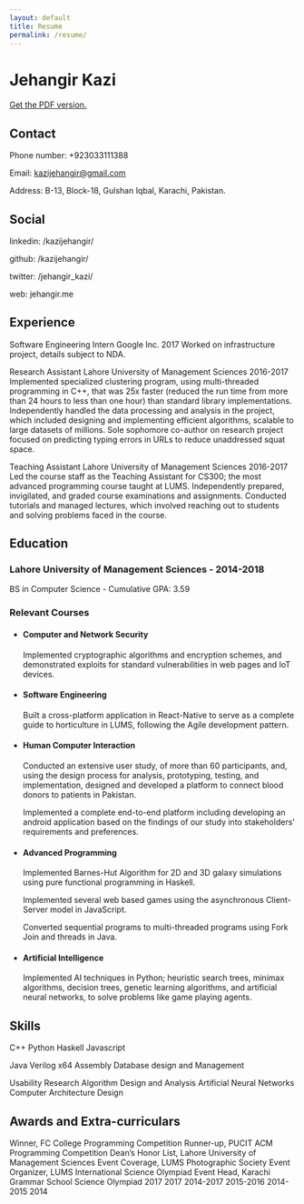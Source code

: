```yaml
---
layout: default
title: Resume
permalink: /resume/
---
```


<h1>Jehangir Kazi</h1>

[Get the PDF version.](/assets/jehangir_kazi_resume.pdf)

<h2>Contact</h2>

Phone number: +923033111388

Email: kazijehangir@gmail.com

Address: B-13, Block-18, Gulshan Iqbal, Karachi, Pakistan.

<h2>Social</h2>

linkedin: /kazijehangir/

github: /kazijehangir/

twitter: /jehangir_kazi/

web: jehangir.me

<h2>Experience</h2>
  
Software Engineering Intern
Google Inc.
2017
Worked on infrastructure project, details subject to NDA.

Research Assistant
Lahore University of Management Sciences
2016-2017
Implemented specialized clustering program, using multi-threaded programming in C++, that was 25x faster (reduced the run time from more than 24 hours to less than one hour) than standard library implementations. 
Independently handled the data processing and analysis in the project, which included designing and implementing efficient algorithms, scalable to large datasets of millions.
Sole sophomore co-author on research project focused on predicting typing errors in URLs to reduce unaddressed squat space.

Teaching Assistant
Lahore University of Management Sciences
2016-2017
Led the course staff as the Teaching Assistant for CS300; the most advanced programming course taught at LUMS.
Independently prepared, invigilated, and graded course examinations and assignments. 
Conducted tutorials and managed lectures, which involved reaching out to students and solving problems faced in the course. 



<h2>Education</h2>

<h3>Lahore University of Management Sciences - 2014-2018</h3>
BS in Computer Science - Cumulative GPA: 3.59

<h3>Relevant Courses</h3>

- <h4>Computer and Network Security</h4>
  Implemented cryptographic algorithms and encryption schemes, and demonstrated exploits for standard vulnerabilities in web pages and IoT devices.

- <h4>Software Engineering</h4>
  Built a cross-platform application in React-Native to serve as a complete guide to horticulture in LUMS, following the Agile development pattern.  

- <h4>Human Computer Interaction</h4>
  Conducted an extensive user study, of more than 60 participants, and, using the design process for analysis, prototyping, testing, and implementation, designed and developed a platform to connect blood donors to patients in Pakistan.

  Implemented a complete end-to-end platform including developing an android application based on the findings of our study into stakeholders’ requirements and preferences.

- <h4>Advanced Programming</h4>
  Implemented Barnes-Hut Algorithm for 2D and 3D galaxy simulations using pure functional programming in Haskell.
 
  Implemented several web based games using the asynchronous Client-Server model in JavaScript.
 
  Converted sequential programs to multi-threaded programs using Fork Join and threads in Java.

- <h4>Artificial Intelligence</h4>
  Implemented AI techniques in Python; heuristic search trees, minimax algorithms, decision trees, genetic learning algorithms, and artificial neural networks, to solve problems like game playing agents.


<h2>Skills</h2>

C++
Python
Haskell
Javascript

Java
Verilog
x64 Assembly
Database design and Management

Usability Research
Algorithm Design and Analysis
Artificial Neural Networks
Computer Architecture Design


<h2>Awards and Extra-curriculars</h2>
    
Winner, FC College Programming Competition
Runner-up, PUCIT ACM Programming Competition
Dean’s Honor List, Lahore University of Management Sciences
Event Coverage, LUMS Photographic Society
Event Organizer, LUMS International Science Olympiad
Event Head, Karachi Grammar School Science Olympiad
2017
2017
2014-2017
2015-2016
2014-2015
2014
